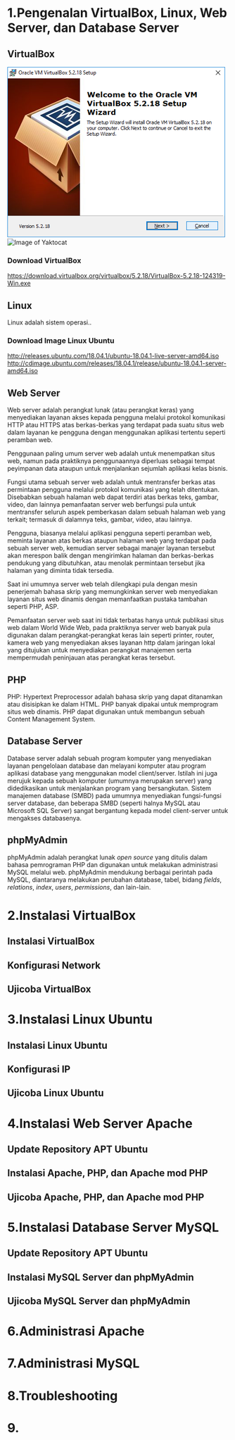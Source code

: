 # 1.Pengenalan VirtualBox, Linux, Web Server, dan Database Server

## VirtualBox
[logo]: https://github.com/adam-p/markdown-here/raw/master/src/common/images/icon48.png

![GitHub Logo](vb1.png)
![Image of Yaktocat](https://octodex.github.com/images/yaktocat.png)

### Download VirtualBox
https://download.virtualbox.org/virtualbox/5.2.18/VirtualBox-5.2.18-124319-Win.exe

## Linux
Linux adalah sistem operasi..

### Download Image Linux Ubuntu
http://releases.ubuntu.com/18.04.1/ubuntu-18.04.1-live-server-amd64.iso
http://cdimage.ubuntu.com/releases/18.04.1/release/ubuntu-18.04.1-server-amd64.iso

## Web Server
Web server adalah perangkat lunak (atau perangkat keras) yang menyediakan layanan akses kepada pengguna melalui protokol komunikasi HTTP atau HTTPS atas berkas-berkas yang terdapat pada suatu situs web dalam layanan ke pengguna dengan menggunakan aplikasi tertentu seperti peramban web.

Penggunaan paling umum server web adalah untuk menempatkan situs web, namun pada praktiknya penggunaannya diperluas sebagai tempat peyimpanan data ataupun untuk menjalankan sejumlah aplikasi kelas bisnis.

Fungsi utama sebuah server web adalah untuk mentransfer berkas atas permintaan pengguna melalui protokol komunikasi yang telah ditentukan. Disebabkan sebuah halaman web dapat terdiri atas berkas teks, gambar, video, dan lainnya pemanfaatan server web berfungsi pula untuk mentransfer seluruh aspek pemberkasan dalam sebuah halaman web yang terkait; termasuk di dalamnya teks, gambar, video, atau lainnya.

Pengguna, biasanya melalui aplikasi pengguna seperti peramban web, meminta layanan atas berkas ataupun halaman web yang terdapat pada sebuah server web, kemudian server sebagai manajer layanan tersebut akan merespon balik dengan mengirimkan halaman dan berkas-berkas pendukung yang dibutuhkan, atau menolak permintaan tersebut jika halaman yang diminta tidak tersedia.

Saat ini umumnya server web telah dilengkapi pula dengan mesin penerjemah bahasa skrip yang memungkinkan server web menyediakan layanan situs web dinamis dengan memanfaatkan pustaka tambahan seperti PHP, ASP.

Pemanfaatan server web saat ini tidak terbatas hanya untuk publikasi situs web dalam World Wide Web, pada praktiknya server web banyak pula digunakan dalam perangkat-perangkat keras lain seperti printer, router, kamera web yang menyediakan akses layanan http dalam jaringan lokal yang ditujukan untuk menyediakan perangkat manajemen serta mempermudah peninjauan atas perangkat keras tersebut.

## PHP
PHP: Hypertext Preprocessor adalah bahasa skrip yang dapat ditanamkan atau disisipkan ke dalam HTML. PHP banyak dipakai untuk memprogram situs web dinamis. PHP dapat digunakan untuk membangun sebuah Content Management System.

## Database Server
Database server adalah sebuah program komputer yang menyediakan layanan pengelolaan database dan melayani komputer atau program aplikasi database yang menggunakan model client/server. Istilah ini juga merujuk kepada sebuah komputer (umumnya merupakan server) yang didedikasikan untuk menjalankan program yang bersangkutan. Sistem manajemen database (SMBD) pada umumnya menyediakan fungsi-fungsi server database, dan beberapa SMBD (seperti halnya MySQL atau Microsoft SQL Server) sangat bergantung kepada model client-server untuk mengakses databasenya.

## phpMyAdmin
phpMyAdmin adalah perangkat lunak *open source* yang ditulis dalam bahasa pemrograman PHP dan digunakan untuk melakukan administrasi MySQL melalui web. phpMyAdmin mendukung berbagai perintah pada MySQL, diantaranya melakukan perubahan database, tabel, bidang *fields*, *relations*, *index*, *users*, *permissions*, dan lain-lain.



# 2.Instalasi VirtualBox
## Instalasi VirtualBox
## Konfigurasi Network
## Ujicoba VirtualBox

# 3.Instalasi Linux Ubuntu
## Instalasi Linux Ubuntu
## Konfigurasi IP
## Ujicoba Linux Ubuntu

# 4.Instalasi Web Server Apache
## Update Repository APT Ubuntu
## Instalasi Apache, PHP, dan Apache mod PHP
## Ujicoba Apache, PHP, dan Apache mod PHP

# 5.Instalasi Database Server MySQL
## Update Repository APT Ubuntu
## Instalasi MySQL Server dan phpMyAdmin
## Ujicoba MySQL Server dan phpMyAdmin

# 6.Administrasi Apache

# 7.Administrasi MySQL

# 8.Troubleshooting

# 9.
